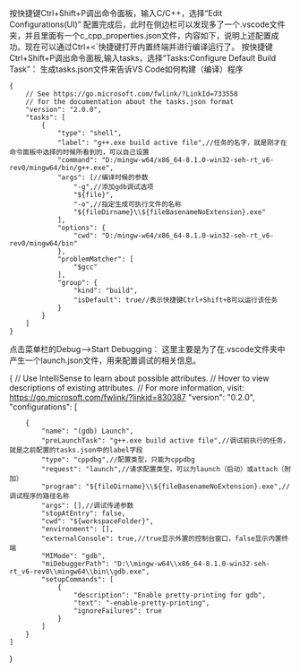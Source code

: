 按快捷键Ctrl+Shift+P调出命令面板，输入C/C++，选择“Edit Configurations(UI)”
    配置完成后，此时在侧边栏可以发现多了一个.vscode文件夹，并且里面有一个c_cpp_properties.json文件，内容如下，说明上述配置成功。现在可以通过Ctrl+<`快捷键打开内置终端并进行编译运行了。
按快捷键Ctrl+Shift+P调出命令面板,输入tasks，选择“Tasks:Configure Default Build Task”：
    生成tasks.json文件来告诉VS Code如何构建（编译）程序

    {
        // See https://go.microsoft.com/fwlink/?LinkId=733558 
        // for the documentation about the tasks.json format
        "version": "2.0.0",
        "tasks": [
            {
                "type": "shell",
                "label": "g++.exe build active file",//任务的名字，就是刚才在命令面板中选择的时候所看到的，可以自己设置
                "command": "D:/mingw-w64/x86_64-8.1.0-win32-seh-rt_v6-rev0/mingw64/bin/g++.exe",
                "args": [//编译时候的参数
                    "-g",//添加gdb调试选项
                    "${file}",
                    "-o",//指定生成可执行文件的名称
                    "${fileDirname}\\${fileBasenameNoExtension}.exe"
                ],
                "options": {
                    "cwd": "D:/mingw-w64/x86_64-8.1.0-win32-seh-rt_v6-rev0/mingw64/bin"
                },
                "problemMatcher": [
                    "$gcc"
                ],
                "group": {
                    "kind": "build",
                    "isDefault": true//表示快捷键Ctrl+Shift+B可以运行该任务
                }
            }
        ]
    }   

点击菜单栏的Debug-->Start Debugging：
这里主要是为了在.vscode文件夹中产生一个launch.json文件，用来配置调试的相关信息。

{
    // Use IntelliSense to learn about possible attributes.
    // Hover to view descriptions of existing attributes.
    // For more information, visit: https://go.microsoft.com/fwlink/?linkid=830387
    "version": "0.2.0",
    "configurations": [

        {
            "name": "(gdb) Launch",
            "preLaunchTask": "g++.exe build active file",//调试前执行的任务，就是之前配置的tasks.json中的label字段
            "type": "cppdbg",//配置类型，只能为cppdbg
            "request": "launch",//请求配置类型，可以为launch（启动）或attach（附加）
            "program": "${fileDirname}\\${fileBasenameNoExtension}.exe",//调试程序的路径名称
            "args": [],//调试传递参数
            "stopAtEntry": false,
            "cwd": "${workspaceFolder}",
            "environment": [],
            "externalConsole": true,//true显示外置的控制台窗口，false显示内置终端
            "MIMode": "gdb",
            "miDebuggerPath": "D:\\mingw-w64\\x86_64-8.1.0-win32-seh-rt_v6-rev0\\mingw64\\bin\\gdb.exe",
            "setupCommands": [
                {
                    "description": "Enable pretty-printing for gdb",
                    "text": "-enable-pretty-printing",
                    "ignoreFailures": true
                }
            ]
        }
    ]
}
